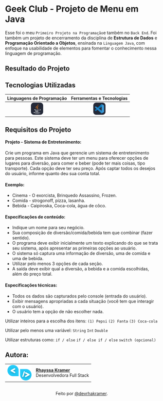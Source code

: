 # Geek Club - Projeto de Menu em Java

Esse foi o meu `Primeiro Projeto na Programação`e também no `Back End`. Foi também um projeto de encerramento da disciplina de **Estrutura de Dados** e **Programação Orientado a Objetos**, ensinada na `Linguagem Java`, com enfoque na usabilidade de elementos para fomentar o conhecimento nessa linguagem de programação.

## Resultado do Projeto

## Tecnologias Utilizadas

| Linguagens de Programação | Ferramentas e Tecnologias |
| :-----------------: | :-----------------------: |
| <img height="40" src="https://github.com/rhayssakramer/rhayssakramer/blob/main/assets/icon/Java-Dark.svg"> | <img height="40" src="https://github.com/rhayssakramer/rhayssakramer/blob/main/assets/icon/VSCode-Dark.svg">

## Requisitos do Projeto

#### Projeto - Sistema de Entretenimento:
Crie um programa em Java que gerencie um sistema de entretenimento para pessoas. Este sistema deve ter um menu para oferecer opções de lugares para diversão, para comer e beber (pode ter mais coisas, tipo transporte). Cada opção deve ter seu preço. Após captar todos os desejos do usuário, informe quanto deu sua conta total.

#### Exemplo:
- Cinema - O exorcista, Brinquedo Assassino, Frozen.
- Comida - strogonoff, pizza, lasanha.
- Bebida - Caipiroska, Coca-cola, água de côco.

#### Especificações de conteúdo:
- Indique um nome para seu negócio.
- Sua composição de diversão/comida/bebida tem que combinar (fazer sentido).
- O programa deve exibir inicialmente um texto explicando do que se trata seu sistema, após apresentar as primeiras opções ao usuário.
- O sistema só captura uma informação de diversão, uma de comida e uma de bebida.
- Utilizar pelo menos 3 opções de cada seção.
- A saída deve exibir qual a diversão, a bebida e a comida escolhidas, além do preço total.

#### Especificações técnicas:
- Todos os dados são capturados pelo console (entrada do usuário).
- Exibir mensagens apropriadas a cada situação (você tem que interagir com o usuário).
- O usuário tem a opção de não escolher nada.

Utilizar inteiros para a escolha dos itens:
`(1) Pepsi`
`(2) Fanta`
`(3) Coca-cola`

Utilizar pelo menos uma variável:
`String`
`Int`
`Double`

Utilizar estruturas como:
`if / else`
`if / else if / else`
`switch (opcional)`


## Autora:
<table>
  <tr>
    <td>
      <img width="80px" align="center" src="https://github.com/rhayssakramer/rhayssakramer/blob/main/assets/images/logo.png"/>
    </td>
    <td align="left">
      <a href="https://github.com/rhayssakramer">
        <span><b>Rhayssa Kramer</b></span>
      </a>
      <br>
      <span>Desenvolvedora Full Stack</span>
    </td>
  </tr>
</table>

##
<div align="center">Feito por <a href="https://github.com/rhayssakramer">@devrhakramer</a>.</div>
